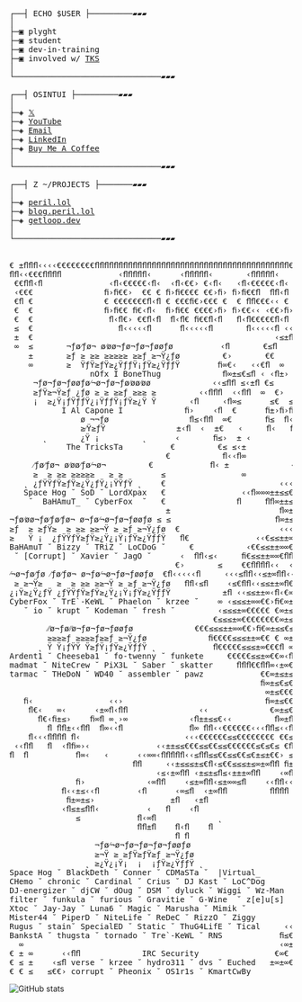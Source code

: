 <pre>


┌──┤ ECHO $USER ├─────────▰▰▰
│
├─▣ plyght
├─▣ student
├─▣ dev-in-training
├─▣ involved w/ <a href="https://tks.world">TKS</a>
│
└───────────────────────────────▰▰▰

┌──┤ OSINTUI ├─────────▰▰▰
│
├─◈ <a href="https://twitter.com/plyght__" target="_blank">𝕏</a>
├─◈ <a href="https://www.youtube.com/@plyght_">YouTube</a>
├─◈ <a href="mailto:plyght@peril.lol">Email</a>
├─◈ <a href="https://www.linkedin.com/in/nicholasjaffer">LinkedIn</a>
├─◈ <a href="https://www.buymeacoffee.com/plyght">Buy Me A Coffee</a>
│
└───────────────────────────────▰▰▰

┌──┤ Z ~/PROJECTS ├───────▰▰▰
│
├─◈ <a href="https://github.com/plyght/peril.lol">peril.lol</a>
├─◈ <a href="https://github.com/plyght/blog.peril.lol">blog.peril.lol</a>
├─◈ <a href="https://github.com/plyght/getloop.dev">getloop.dev</a>
│
└───────────────────────────────▰▰▰


€ ±ﬂﬂﬂ‹‹‹‹€€€€€€€€ﬂﬂﬂﬂﬂﬂﬂﬂﬂﬂﬂﬂﬂﬂﬂﬂﬂﬂﬂﬂﬂﬂﬂﬂﬂﬂﬂﬂﬂﬂﬂﬂﬂﬂﬂﬂﬂﬂﬂﬂﬂ€€€€€€€€‹‹‹‹  ﬂﬂ€≤ﬂﬁ
ﬂﬂ‹‹€€€ﬂﬂﬂﬂ            ‹ﬂﬂﬂﬂﬂ‹      ‹ﬂﬂﬂﬂﬂ‹       ‹ﬂﬂﬂﬂﬂ‹           ﬂﬂﬂﬂ€€€‹‹ﬂﬂ
 €€ﬂﬂ‹ﬂ              ‹ﬂ‹€€€€€‹ﬂ‹  ‹ﬂ‹€€› €‹ﬂ‹   ‹ﬂ‹€€€€€‹ﬂ‹              ‹ ﬂﬂ€€
 ‹€€€               ﬁ›ﬁ€€›  €€ € ﬁ›ﬁ€€€€ €€›ﬁ› ﬁ›ﬁ€€ﬂ  ﬂﬂ‹ﬂ               ≤€€‹‹
 €ﬂ €               € €€€€€€€ﬂ‹ﬂ € €€€ﬁ€›€€€ €  € ﬂﬂ€€€‹‹ €             ﬂﬂ‹‹‹
 €  €               ﬁ›ﬁ€€ ﬁ€‹ﬂ‹  ﬁ›ﬁ€€ €€€€›ﬁ› ﬁ›€€‹‹ ‹€€›ﬁ›       ‹‹‹ﬂﬂ≤ﬂ‹≤‹ﬂ≤
 €  €                ﬂ‹ﬂ€› €€ﬂ‹ﬂ  ﬂ‹ﬂ€ ﬁ€€ﬂ‹ﬂ   ﬂ‹ﬂ€€€€€ﬂ‹ﬂ   ‹‹≤€ﬂ‹‹  ‹ﬂﬂ ‹ﬂﬂ‹
 ≤  €                  ﬂ‹‹‹‹‹ﬂ      ﬂ‹‹‹‹‹ﬂ       ﬂ‹‹‹‹‹ﬂ ‹‹∞€ﬂﬂﬂ‹
 ±  €                                                   ‹≤±ﬂ         ‹ ‹ﬂ ‹ﬂ
 ∞  ≤       ¬ƒø⁄ƒø¬ ø⁄øø¬ƒø¬ƒø¬ƒøøƒø          ‹ﬂ       €≤ﬂ          ﬁ ≤ﬂ‹±∞‹ﬂ
    ±       ≥ƒ ≥ ≥≥ ≥≥≥≥≥ ≥≥ƒ ≥¬Ÿ¿ƒø         €›       €€             ± ±≤≤±›ﬂ‹ﬂ
    ∞       ≥  ŸƒŸ≥ƒŸ≥¿ŸƒƒŸ¡ƒŸ≥¿ŸƒƒŸ        ﬁ∞€‹   ‹‹€ﬂ  ∞            ﬁ›±ﬂ≤ ≤
                 nOfx Ì BoneThug             ﬂ∞±≤€≤ﬂ ‹ ‹ﬂ±›    ±      ≤  ﬂ ﬁ›
     ¬ƒø¬ƒø¬ƒøøƒø⁄¬ø¬ƒø¬ƒø⁄øø⁄øø             ‹‹≤ﬂﬂ ≤‹±ﬂ €≤    ≤ ‹≤         ≤
     ≥ƒŸ≥¬Ÿ≥ƒ ¿ƒø ≥ ≥ ≥≥ƒ ≥≥≥ ≥         ‹‹ﬂﬂﬂ  ‹‹ﬂﬂ  ∞  €›   ﬁ›ﬁ€∞±≤≤‹‹‹     ‹∞
     ¡  ≥¿Ÿ¡ƒŸƒƒŸ¿¡ŸƒƒŸ¡ƒŸ≥¿Ÿ Ÿ       ‹ﬂ     ‹ﬂ∞≤      ≤€  ≤ ﬁ €€ﬂ ﬂﬂ≤≤≤≤±∞‹±∞€
           Ì Al Capone Ì             ﬁ›    ‹ﬂ  €      ﬁ±›ﬁ›ﬁ› ﬁ€∞±‹‹    ﬂﬂﬂ±≤±∞
               ø ¬¬ƒø                 ﬂ≤‹ﬂﬂ  ∞€       ﬁ≤  ﬂ‹≤ ﬁ∞±≤€€€€€‹‹‹‹‹ﬂ≤∞
               ≥⁄Ÿ≥ƒŸ               ±‹ﬂ  ‹  ±€   ‹     ﬂ‹   ﬂ± ∞±≤≤€€€€€€€€€€€
       ˛       ¿Ÿ ¡         ˛      ‹       ﬁ≤›  ± ‹           ∞ ∞±≤€€€€€€€€€€€›
            The TricksTa          €         €≤ ≤‹±            ﬁ€‹∞±≤€€€€€€€€‹€ﬂ
                                 €           ﬂ‹‹ﬂ∞             ﬂ€€∞±≤€€€€ﬂﬂ€€€±
     ⁄ƒø⁄ƒø¬ ø⁄øø⁄ƒø⁄¬ø¬         €            ﬂ‹ ±             ‹ ﬂ€∞±≤€‹ ˛ﬂ
     ≥  ≥ ≥≥ ≥≥≥≥≥   ≥ ≥        ≤                ∞             ﬁ€‹ ﬂﬂ∞±≤€‹ ﬂﬂ‹‹
   ˛ ¿ƒŸŸƒŸ≥ƒŸ≥¿Ÿ¿ƒŸ¿¡ŸŸƒŸ ˛    €                        ‹‹‹€‹ ﬁ∞∞€‹‹  ﬂ≤≤€€≤±∞
   Space Hog ˘ SoD ˘ LordXpax   €                ‹‹ﬂ∞∞∞±±≤≤€€€› €∞±∞∞€€‹‹ ﬂﬂﬂ
    ˘  BaHAmuT_ ˘ CyberFox  ˘   €               ﬂ     ﬂﬂ∞±±≤≤€€  ∞±≤≤±±∞∞≤‹  ‹≤
                                 ±                       ﬂ∞±±≤›‹ €∞±≤≤≤≤±∞€€€ﬂ‹
¬ƒø⁄øø¬ƒø⁄ƒø⁄ƒø¬ ø¬ƒø⁄¬ø¬ƒø¬ƒøøƒø ≤ ≤                      ﬂ∞±≤ ﬂ€∞±≤≤≤±∞€€≤‹ﬂ
≥ƒ  ≥ ≥ƒŸ≥  ≥ ≥≥ ≥≥¬Ÿ ≥ ≥ƒ ≥¬Ÿ¿ƒø  €                     ‹‹‹ ﬂ∞±   ∞≤±∞ﬂ‹ﬂ€ﬂ  ‹
≥   Ÿ ¡  ¿ƒŸŸƒŸ≥ƒŸ≥¿Ÿ¿¡Ÿ¡ƒŸ≥¿ŸƒƒŸ   ﬂ€              ‹‹€≤≤±±∞€‹ ﬂ∞  ﬂ€ﬂ‹≤‹ﬂ ‹∞ﬂﬂ
BaHAmuT ˘ Bizzy ˘ TRiZ ˘ LoCDoG ˘     €           ‹€€≤≤±±∞∞€€€€ﬂ  ‹‹‹  ± ﬂﬂ  ±‹
 ˘ [Corrupt] ˘ Xavier ˘ JagO ˘      ‹  ﬂﬂ‹≤‹     ﬁ€≤≤±±∞∞€ﬂﬂﬂ    ﬂ  ‹ﬂ   ‹€€€≤‹
                                   €›       ≤    €€ﬂﬂﬂﬂ‹‹  ‹€€‹       ∞ ≤ ≤€ﬂﬂ€
⁄¬ø¬ƒø⁄ƒø ⁄ƒø⁄ƒø¬ ø¬ƒø⁄¬ø¬ƒø¬ƒøøƒø  €ﬂ‹‹‹‹‹ﬂ     ‹‹‹≤ﬂﬂ‹‹≤±∞ﬂﬂ‹‹± ± ∞±±∞  ‹€∞€‹
 ≥ ≥¬Ÿ≥   ≥  ≥ ≥≥ ≥≥¬Ÿ ≥ ≥ƒ ≥¬Ÿ¿ƒø   ﬂﬂ‹≤ﬂ    ‹≤€ﬂﬂ‹‹≤≤±±∞ﬂ€€∞±±≤ ∞±±≤≤≤± ≤∞±∞€
¿¡Ÿ≥¿Ÿ¿ƒŸ ¿ƒŸŸƒŸ≥ƒŸ≥¿Ÿ¿¡Ÿ¡ƒŸ≥¿ŸƒƒŸ           ±ﬂ ‹‹≤≤±±∞‹ﬂ‹€∞∞±≤≤ ±≤≤≤€€€≤≤ ≤≤±±
CyberFox ˘ TrE`-KeWL ˘ Phaelon ˘ krzee ˘    ∞ ‹≤≤≤±∞∞€€›ﬁ€∞±±≤€€ ≤€€€€€€€€ ≤€≤≤
   ˘ io ˘ krupt ˘ Kodeman ˘ fresh ˘         ‹≤≤≤±∞€€€€€ €∞±≤≤€€€ €ﬂ€≤ﬂ€ﬂ € €€€€
                                           €≤≤≤±∞€€€€€€€€∞±≤€€€€€ ∞ ﬂﬂﬂ   ∞ €€€
        ⁄⁄ø¬ƒø⁄⁄ø¬ƒø¬ƒø¬ƒøøƒø             €€€≤≤≤±±∞∞€€›ﬁ€∞±≤≤€≤€€ €  ‹≤±≤±‹± €€
        ≥≥≥≥ƒ ≥≥≥≥ƒ≥≥ƒ ≥¬Ÿ¿ƒø             ﬁ€€€€≤≤≤±±∞€€ € ∞±±≤≤€≤€ ∞ﬁ≤±∞±∞∞≤≤ ≤
      ˛ Ÿ Ÿ¡ƒŸŸ Ÿ≥ƒŸ¡ƒŸ≥¿ŸƒƒŸ ˛            ﬂ€€€€€≤≤≤±∞€€€ﬂ ∞∞±±≤≤€≤ ∞±∞€∞≤≤±±∞
Ardent1 ˘ Cheeseba1 ˘ fo-twenny ˘ funkete     €€€€€≤≤±∞€€∞‹ﬂﬂ∞∞±±≤≤€ ∞≤≤±±±∞∞
madmat ˘ NiteCrew ˘ PiX3L ˘ Saber ˘ skatter     ﬂﬂﬂ€€ﬂﬂ∞‹±∞€ ‹‹ﬂﬂﬂ±±∞‹ﬂ±∞∞∞
tarmac ˘ THeDoN ˘ WD40 ˘ assembler ˘ pawz            €€∞±≤±≤∞±∞€∞‹‹‹‹‹‹
                                                     ﬁ∞±≤€≤€±≤≤±±∞∞€€€€≤
                                                      ∞±≤€€€≤€€€≤≤±±∞∞€€€   vG
   ﬁ‹                ‹‹›                              ﬁ∞±≤€€€€€€€€€≤≤±±∞ﬂﬂ‹‹€€€
    ﬂ€‹   ∞‹      ‹±∞ﬂ‹ﬂﬂ               ‹‹             €∞±≤€€€€€€ﬂﬂﬂﬂﬂ‹‹€€€€€€€
      ﬂ€‹ﬁ±≤›    ﬁ∞ﬂ ∞˛›∞             ‹ﬂ±±≤≤€‹‹         ﬂ∞±ﬂﬂ‹‹‹ ‹€€€€€€€€€€≤€€
        ﬂ ﬂﬂ±‹‹ﬂﬂ  ﬂ∞‹‹ﬂ              ﬂ∞ ﬂﬂ‹‹€€€€€€‹‹‹ﬂﬂ≤‹‹ﬂ€‹‹ﬂﬂ≤‹‹ﬂ€€€≤€≤≤±≤≤
    ﬂ‹‹‹ﬂﬂﬂﬂ ﬂ‹                      ‹‹‹€€€€€€≤≤€€€€€€€€ €€≤ €€≤€‹ﬂ≤€‹ﬂ≤±≤≤≤∞±±
 ‹‹ﬂﬂ   ﬂ  ‹ﬂﬁ∞›‹              ‹‹±±≤≤€€€≤≤€€≤≤€€€€€€≤€≤€≤ €ﬂ€ ≤±≤±∞ ±ﬂ≤ ∞±∞∞ ∞∞
ﬂ  ﬂ          ﬂ∞‹   ‹      ‹‹∞∞‹ﬂﬂﬂﬂﬂ‹‹≤ﬂﬂ≤≤€€≤≤€€≤€±≤±€€› ≤ € ∞±ﬂﬂﬂ ∞ ± ﬂﬂﬂﬂﬂﬂ
                          ﬂﬂ     ‹‹±≤≤≤±≤€ﬂ‹≤€€≤≤≤±≤∞±∞ﬂﬂ ﬁ±›ﬁ›     ﬁ›ﬁ∞ ‹‹‹‹≤‹
                               ‹≤‹±∞ﬂﬂ ‹±≤±≤ﬂ≤‹±±±∞ﬂﬂ    ‹∞ﬂ ±   ‹‹ﬂﬂ‹ﬂ ﬁ€€€€≤≤
              ﬁ›             ‹∞ﬂﬂ    ‹≤±∞ﬂﬂ‹≤±∞∞≤ﬂ    ‹‹ﬂﬂ‹‹ﬂ   ≤ ﬂﬂﬂ ‹‹€€€€€€≤
           ﬂ‹‹±≤‹‹ﬂ        ‹ﬂ      ‹∞≤ﬂ  ‹±∞ﬂﬂ         ﬂﬂﬂﬂ      ﬂ‹‹≤≤€€€€€€€€≤
            ﬁ±∞±≤›                ±ﬂ   ‹±ﬂ                         ﬂ≤≤≤≤€€€€€≤≤
           ‹ﬂ≤±≤ﬂﬂ‹          ‹   ﬂ    ‹ﬂ                             ﬂ≤≤≤≤≤≤≤≤≤
              ≤            ﬂ‹∞ﬂ             ˛                          ﬂ≤≤≤≤≤±ﬂ
                           ﬂﬂ±ﬂ    ﬂ‹ﬂ    ﬂ                               ﬂﬂ
                                   ﬂ ﬂ                                 ‹‹±‹
                  ¬ƒø⁄¬ø¬ƒø¬ƒø¬ƒø¬ƒøøƒø                              ‹€€€€∞±∞
                  ≥¬Ÿ ≥ ≥ƒŸ≥ƒŸ≥ƒ ≥¬Ÿ¿ƒø                             ≤≤≤±±≤±≤∞∞ﬂ
                ˛ ≥¿Ÿ¿¡Ÿ¡  ¡  ¡ƒŸ≥¿ŸƒƒŸ ˛                          ≤≤±±∞∞±ﬂﬂ‹‹∞
Space Hog ˘ BlackDeth ˘ Conner ˘ CDMaSTa ˘  |Virtual_             €≤≤≤±∞ﬂ‹€
CHemo ˘ chronic ˘ Cardinal ˘ Crius ˘ DJ Kast ˘ LoC^Dog           €≤≤±∞ﬂ‹€€€€€€∞
DJ-energizer ˘ djCW ˘ dOug ˘ DSM ˘ dyluck ˘ Wiggi ˘ Wz-Man      ≤±∞∞ﬂ‹€≤€€€€∞ ±
filter ˘ funkula ˘ furious ˘ Gravitie ˘ G-Wine  ˘ z[e]u[s]     ≤±∞ﬂ‹€€€€€€∞∞±∞≤
Xtoc ˘ Jay-Jay ˘ Luna6 ˘ Magic ˘ Marusha ˘ Mimik ˘            ≤±ﬂ‹€€€€€€∞ ±±≤±€
Mister44 ˘ PiperD ˘ NiteLife ˘ ReDeC ˘ RizzO ˘ Ziggy         ﬂ ‹≤€€€€∞ ∞±∞≤≤€≤€
Rugus ˘ stain˘ SpecialED ˘ Static ˘ ThuG4LifE ˘ Tical     ‹‹ ‹≤€€€€€∞±∞±≤±€€€€€
BankstA ˘ thugsta ˘ tornado ˘ Tre`-KeWL ˘ RNS            ﬁ≤€≤‹‹ﬂﬂﬂ∞∞±≤±≤€≤€€€ €
  ∞                                                      ‹∞±ﬂ ﬂﬂ€€‹‹  ﬂ≤ﬂ€€€ﬂ ∞
€ ± ∞      ‹‹ﬂﬂ             IRC Security                €∞€ ﬂﬂ‹‹  ﬂﬂ≤≤±∞‹‹‹ ∞ ±
€ ≤ ±    ‹≤ﬂ verse ˘ krzee ˘ hydro311 ˘ dvs ˘ Euched   ±∞±∞€ﬁ› ﬂ€≤‹  ±  ﬂﬂﬂ ± ≤
€ € ≤   ≤€€› corrupt ˘ Pheonix ˘ OS1r1s ˘ KmartCwBy             ﬁ€€≤        ≤ €
</pre>
![GitHub stats](https://github-readme-stats.vercel.app/api?username=plyght&show_icons=true&theme=dark)  
